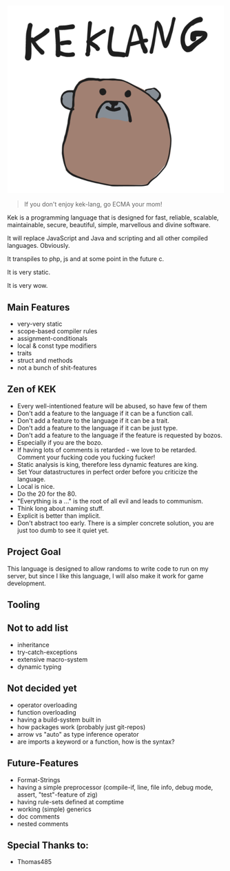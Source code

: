 
![Kek-Lang Logo](./keklangblobs.png)

> If you don't enjoy kek-lang, go ECMA your mom!

Kek is a programming language that is designed for 
fast, reliable, scalable, maintainable, secure, beautiful, simple,
marvellous and divine software.

It will replace JavaScript and Java and scripting and all 
other compiled languages. Obviously.

It transpiles to php, js and at some point in the future c.

It is very static. 

It is very wow.

## Main Features
- very-very static
- scope-based compiler rules
- assignment-conditionals
- local & const type modifiers
- traits
- struct and methods
- not a bunch of shit-features

## Zen of KEK

- Every well-intentioned feature will be abused, so have few of them
- Don't add a feature to the language if it can be a function call.
- Don't add a feature to the language if it can be a trait.
- Don't add a feature to the language if it can be just type.
- Don't add a feature to the language if the feature is requested by bozos.
- Especially if you are the bozo.
- If having lots of comments is retarded - we love to be retarded. Comment your fucking code you fucking fucker!
- Static analysis is king, therefore less dynamic features are king.
- Set Your datastructures in perfect order before you criticize the language.
- Local is nice.
- Do the 20 for the 80.
- "Everything is a ..." is the root of all evil and leads to communism.
- Think long about naming stuff.
- Explicit is better than implicit.
- Don't abstract too early. There is a simpler concrete solution, you are 
  just too dumb to see it quiet yet.

## Project Goal

This language is designed to allow randoms to write code to run on my 
server, but since I like this language, I will also make it work for 
game development.

## Tooling

## Not to add list
- inheritance
- try-catch-exceptions
- extensive macro-system
- dynamic typing

## Not decided yet
- operator overloading
- function overloading
- having a build-system built in
- how packages work (probably just git-repos)
- arrow vs "auto" as type inference operator
- are imports a keyword or a function, how is the syntax?

## Future-Features
- Format-Strings
- having a simple preprocessor (compile-if, line, file info, debug mode, assert, "test"-feature of zig)
- having rule-sets defined at comptime
- working (simple) generics
- doc comments
- nested comments


## Special Thanks to:
- Thomas485
